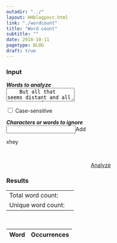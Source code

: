 ```yaml
---
outadir: "../"
layout: HHblogpost.html
link: "./wordcount"
title: "Word count"
subtitle: ""
date: 2018-10-11
pagetype: BLOG
draft: true
---
```

<div>
<div id='inputdiv'>
	<h3>Input</h3>
	<p><em><strong>Words to analyze</strong></em><br>
	<textarea id='input'>
	But all that seems distant and all  that seems far, From those wonderful nights at the palace of the Czar, hey hey hey I was shootin' with Rasputin, ate farina with Czarina, Blintzes with the princes of the Czar. Hey hey hey We were sharing tea and herring, dipped banana in Smetana, Borscht  and vorscht around the samovar, hey hey
	</textarea></p>
	<p><input type='checkbox' id='casesense'> <label for='casesense'>Case-sensitive</label></p>
	<p><em><strong>Characters or words to ignore</strong></em><br>
	<input id='ignore-input'></input><span id='addchar'>Add</span><br>
	<div id='ignores'>
		<div><span class='xout'>x</span><span class='ignorchar'>hey</span></div>
	</div></p><br>
	<p style='text-align:center;'><a href='./#resultsdiv' class='vizbutton' id='analyze'>Analyze</a></p>
</div>
<div id='resultsdiv'>
	<h3>Results</h3>
	<div class='summarytable'>
		<table><tbody>
		<tr><td>Total word count:</td><td id='total'></td></tr>
		<tr><td>Unique word count:</td><td id='unique'></td></tr>
		</tbody></table>
	</div><br>
	<div class='wordtable-outer'>
		<table>
		<thead><th>Word</th><th>Occurrences</th></thead>
		<tbody></tbody>
		</table>
	</div>
</div>	
</div>

<!--
http://www.writewords.org.uk/word_count.asp
https://wordcounter.net/
https://wordcounttools.com/
-->
